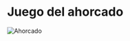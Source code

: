 # Juego del ahorcado
![Ahorcado](https://user-images.githubusercontent.com/107277624/217724461-ddad0d9c-3b4a-490c-9064-58621708795a.jpg)
